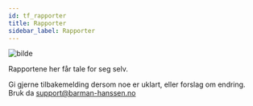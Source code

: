 ```yaml
---
id: tf_rapporter
title: Rapporter
sidebar_label: Rapporter
---
```

![bilde](https://user-images.githubusercontent.com/80097133/195299852-22dfc189-722e-47ce-bb9d-49abaf0cbdc3.png)


Rapportene her får tale for seg selv. 

Gi gjerne tilbakemelding dersom noe er uklart, eller forslag om endring. Bruk da support@barman-hanssen.no
